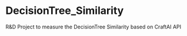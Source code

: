 # DecisionTree_Similarity
R&amp;D Project to measure the DecisionTree Similarity based on CraftAI API
